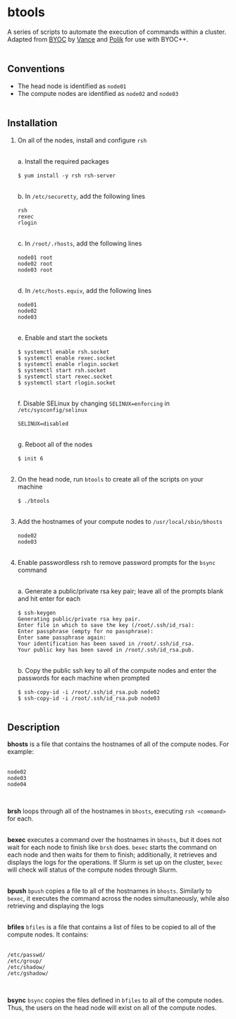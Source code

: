 # btools  
A series of scripts to automate the execution of commands within a cluster.</br>
Adapted from [BYOC](https://www.webmo.net/support/byoc.pdf) by [Vance](https://github.com/NathanRVance) and [Polik](https://github.com/poliklab) for use with BYOC++.</br></br>

## Conventions
* The head node is identified as `node01`
* The compute nodes are identified as `node02` and `node03`</br></br>

## Installation
1. On all of the nodes, install and configure `rsh`</br></br>

   a. Install the required packages</br></br>
      `$ yum install -y rsh rsh-server`</br></br>

   b. In `/etc/securetty`, add the following lines</br></br>
      `rsh`</br>
      `rexec`</br>
      `rlogin`</br></br>

   c. In `/root/.rhosts`, add the following lines</br></br>
      `node01 root`</br>
      `node02 root`</br>
      `node03 root`</br></br>

   d. In `/etc/hosts.equiv`, add the following lines</br></br>
      `node01`</br>
      `node02`</br>
      `node03`</br></br>

   e. Enable and start the sockets</br></br>
      `$ systemctl enable rsh.socket`</br>
      `$ systemctl enable rexec.socket`</br>
      `$ systemctl enable rlogin.socket`</br>
      `$ systemctl start rsh.socket`</br>
      `$ systemctl start rexec.socket`</br>
      `$ systemctl start rlogin.socket`</br></br>

   f. Disable SELinux by changing `SELINUX=enforcing` in `/etc/sysconfig/selinux`</br></br>
      `SELINUX=disabled`</br></br>
      
   g. Reboot all of the nodes</br></br>
      `$ init 6`</br></br>

2. On the head node, run `btools` to create all of the scripts on your machine</br></br>
   `$ ./btools`</br></br>

3. Add the hostnames of your compute nodes to `/usr/local/sbin/bhosts`</br></br>
   `node02`</br>
   `node03`</br></br>

4. Enable passwordless rsh to remove password prompts for the `bsync` command</br></br>

   a. Generate a public/private rsa key pair; leave all of the prompts blank and hit enter for each</br></br>
      `$ ssh-keygen`</br>
      `Generating public/private rsa key pair.`</br>
      `Enter file in which to save the key (/root/.ssh/id_rsa):`</br>
      `Enter passphrase (empty for no passphrase):`</br>
      `Enter same passphrase again:`</br>
      `Your identification has been saved in /root/.ssh/id_rsa.`</br>
      `Your public key has been saved in /root/.ssh/id_rsa.pub.`</br></br>

   b. Copy the public ssh key to all of the compute nodes and enter the passwords for each machine when prompted</br></br>
      `$ ssh-copy-id -i /root/.ssh/id_rsa.pub node02`</br>
      `$ ssh-copy-id -i /root/.ssh/id_rsa.pub node03`</br></br>
   
## Description
**bhosts** is a file that contains the hostnames of all of the compute nodes. For example:</br></br>
```
node02
node03
node04
```
</br>

**brsh** loops through all of the hostnames in `bhosts`, executing `rsh <command>` for each.
</br></br>

**bexec** executes a command over the hostnames in `bhosts`, but it does not wait for each node to finish like `brsh` does. `bexec` starts the command on each node and then waits for them to finish; additionally, it retrieves and displays the logs for the operations. If Slurm is set up on the cluster, `bexec` will check will status of the compute nodes through Slurm.
</br></br>

**bpush**
`bpush` copies a file to all of the hostnames in `bhosts`. Similarly to `bexec`, it executes the command across the nodes simultaneously, while also retrieving and displaying the logs
</br></br>

**bfiles**
`bfiles` is a file that contains a list of files to be copied to all of the compute nodes. It contains:</br></br>
```
/etc/passwd/
/etc/group/
/etc/shadow/
/etc/gshadow/
```
</br>

**bsync**
`bsync` copies the files defined in `bfiles` to all of the compute nodes. Thus, the users on the head node will exist on all of the compute nodes.
</br>
